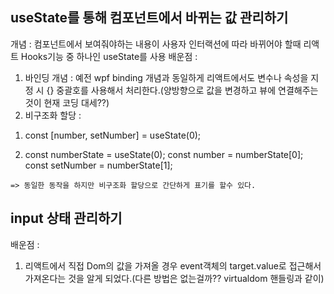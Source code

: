 ## useState를 통해 컴포넌트에서 바뀌는 값 관리하기

개념 : 컴포넌트에서 보여줘야하는 내용이 사용자 인터랙션에 따라 바뀌어야 할때 리액트 Hooks기능 중 하나인 useState를 사용
배운점 :
 1) 바인딩 개념 : 예전 wpf binding 개념과 동일하게 리액트에서도 변수나 속성을 지정 시 {} 중괄호를 사용해서 처리한다.(양방향으로 값을 변경하고 뷰에 연결해주는 것이 현재 코딩 대세??)
 2) 비구조화 할당 : 
   1. const [number, setNumber] = useState(0);
   
   2. const numberState = useState(0);
      const number = numberState[0];
      const setNumber = numberState[1];

    => 동일한 동작을 하지만 비구조화 할당으로 간단하게 표기를 할수 있다.

## input 상태 관리하기
배운점 : 
 1) 리액트에서 직접 Dom의 값을 가져올 경우 event객체의 target.value로 접근해서 가져온다는 것을 알게 되었다.(다른 방법은 없는걸까?? virtualdom 핸들링과 같이)
